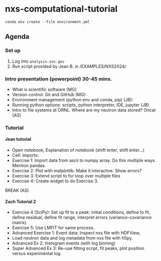 # nxs-computational-tutorial

`conda env create --file environment.yml`



## Agenda 
 

### Set up 
1. Log into `analysis.sns.gov`
2. Run script provided by Jean B. in /EXAMPLES/NXS2024/

### Intro presentation (powerpoint) 30-45 mins. 
 * What is scientific software (MG) 
 * Version control: Git and GitHub (MG) 
 * Environment management (python env and conda, pip) (JB): 
 * Running python options: scripts, python interpreter, IDE, jupyter (JB) 
 * Intro to file systems at ORNL. Where are my neutron data stored? Oncat (AS) 

### Tutorial  

#### Jean tutorial
 
 * Open notebook, Explanation of notebook (shift enter, shift enter...) 
 * Cell: imports:  
 * Exercise 1: Import data from ascii to numpy array. Do this multiple ways. Mention pandas. 
 * Exercise 2: Plot with matplotlib. Make it interactive. Show errors? 
 * Exercise 3: Extend script to for loop over multiple files 
 * Exercise 4: Create widget to do Exercise 3.  

BREAK (AS) 

#### Zach Tutorial 2 

 * Exercise 4 (SciPy): Set up fit to a peak: initial conditions, define to fit, define residual, define fit range, interpret errors (variance-covariance matrix) 
 * Exercise 5: Use LMFIT for same process.  
 * Advanced Exercise 1: Event data: Inspect nxs file with HDFView, 
 * Load neutron data and log metadata from nxs file with h5py. 
 * Advanced Ex 2: histogram events (with log binning) 
 * Super Advanced Ex 3: Re-use fitting script, fit peaks, plot position versus experimental log.   

